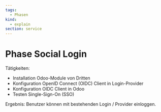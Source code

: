 ```yaml
---
tags:
  - Phasen
kind:
  - explain
section: service
---
```


# Phase Social Login

Tätigkeiten:

- Installation Odoo-Module von Dritten
- Konfiguration OpenID Connect (OIDC) Client in Login-Provider
- Konfiguration OIDC Client in Odoo
- Testen Single-Sign-On (SSO)

Ergebnis: Benutzer können mit bestehenden Login / Provider einloggen.
